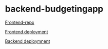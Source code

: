 # backend-budgetingapp


[Frontend-repo](https://github.com/meera-ramesh19/reactbudget)

[Frontend deployment](https://trackerluxe-react.netlify.app/)

[Backend deploymnent](https://boiling-reaches-40375.herokuapp.com/transactions)
